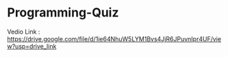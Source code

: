 # Programming-Quiz

Vedio Link : https://drive.google.com/file/d/1ie64NhuW5LYM1Bvs4JjR6JPuvnIpr4UF/view?usp=drive_link
